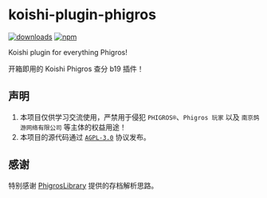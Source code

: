 # koishi-plugin-phigros

[![downloads](https://img.shields.io/npm/dm/koishi-plugin-phigros?style=flat-square)](https://www.npmjs.com/package/koishi-plugin-phigros)
[![npm](https://img.shields.io/npm/v/koishi-plugin-phigros?style=flat-square)](https://www.npmjs.com/package/koishi-plugin-phigros)

Koishi plugin for everything Phigros!

开箱即用的 Koishi Phigros 查分 b19 插件！

## 声明
1. 本项目仅供学习交流使用，严禁用于侵犯 `PHIGROS®`、`Phigros 玩家` 以及 `南京鸽游网络有限公司` 等主体的权益用途！
2. 本项目的源代码通过 [`AGPL-3.0`](./LICENSE) 协议发布。

## 感谢
特别感谢 [PhigrosLibrary](https://github.com/7aGiven/PhigrosLibrary/) 提供的存档解析思路。
